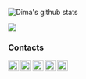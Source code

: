
![Dima's github stats](https://github-readme-stats.vercel.app/api?username=troublediehard)


![](https://komarev.com/ghpvc/?username=troublediehard&color=brightgreen)
<!--
**troublediehard/troublediehard** is a ✨ _special_ ✨ repository because its `README.md` (this file) appears on your GitHub profile.

Here are some ideas to get you started:

- 🔭 I’m currently working on ...
- 🌱 I’m currently learning ...
- 👯 I’m looking to collaborate on ...
- 🤔 I’m looking for help with ...
- 💬 Ask me about ...
- 📫 How to reach me: ...
- 😄 Pronouns: ...
- ⚡ Fun fact: ...
-->

### Contacts
[<img align="left" alt="Upwork" width="22px" src="https://cdn.jsdelivr.net/npm/simple-icons@3.7.0/icons/upwork.svg" />][upwork]
[<img align="left" alt="Email" width="22px" src="https://cdn.jsdelivr.net/npm/simple-icons@3.7.0/icons/gmail.svg" />][email]
[<img align="left" alt="YouTube" width="22px" src="https://cdn.jsdelivr.net/npm/simple-icons@v3/icons/youtube.svg" />][youtube]
[<img align="left" alt="LinkedIn" width="22px" src="https://cdn.jsdelivr.net/npm/simple-icons@v3/icons/linkedin.svg" />][linkedin]
[<img align="left" alt="Twitter" width="22px" src="https://cdn.jsdelivr.net/npm/simple-icons@v3/icons/twitter.svg" />][twitter]

[upwork]: https://www.upwork.com/freelancers/~019a1afcd3f56e9469
[email]: mailto:dvportenko@gmail.com
[youtube]: https://www.youtube.com/channel/UCReKeeIMZywvQoaZPZKzQbQ/
[linkedin]: https://www.linkedin.com/in/dima-portenko/
[twitter]: https://twitter.com/troublediehard
